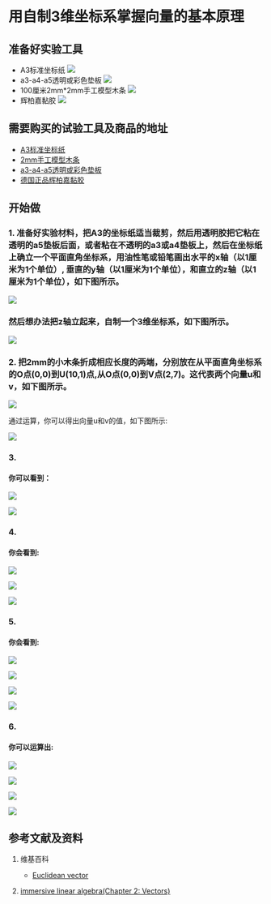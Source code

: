 # 用自制3维坐标系掌握向量的基本原理

## 准备好实验工具

- A3标准坐标纸
![](/images/线性代数/用自制3维坐标系掌握向量的基本原理/A3标准坐标纸.jpg)
- a3-a4-a5透明或彩色垫板
![](/images/线性代数/用自制3维坐标系掌握向量的基本原理/a3-a4-a5透明或彩色垫板.jpg)
- 100厘米2mm*2mm手工模型木条
![](/images/线性代数/用自制3维坐标系掌握向量的基本原理/2mm手工模型木条.jpg)
- 辉柏嘉黏胶
![](/images/线性代数/用自制3维坐标系掌握向量的基本原理/辉柏嘉黏胶.jpg)

## 需要购买的试验工具及商品的地址

- [A3标准坐标纸](https://detail.tmall.com/item.htm?id=27142292922&ali_refid=a3_430583_1006:1105863285:N:dZ%20MV6sJ%20YlXqxaoC1QlJw==:77285e2bbcb0cebf9d00068f21bd840f&ali_trackid=1_77285e2bbcb0cebf9d00068f21bd840f&spm=a230r.1.14.1&skuId=3165771512170)
- [2mm手工模型木条](https://item.taobao.com/item.htm?spm=a1z09.2.0.0.7f642e8dJTGJWM&id=543446811425&_u=3c6ncud14e3)
- [a3-a4-a5透明或彩色垫板](https://detail.tmall.com/item.htm?id=572373987578&spm=a1z09.2.0.0.7f642e8dJTGJWM&_u=3c6ncud6913&skuId=3884138486259)
- [德国正品辉柏嘉黏胶](https://detail.tmall.com/item.htm?id=578158176708&spm=a1z09.2.0.0.7f642e8dJTGJWM&_u=3c6ncudc3bc&skuId=3997768894943)

## 开始做

### 1. 准备好实验材料，把A3的坐标纸适当裁剪，然后用透明胶把它粘在透明的a5垫板后面，或者粘在不透明的a3或a4垫板上，然后在坐标纸上确立一个平面直角坐标系，用油性笔或铅笔画出水平的x轴（以1厘米为1个单位）, 垂直的y轴（以1厘米为1个单位），和直立的z轴（以1厘米为1个单位），如下图所示。

![](/images/线性代数/用自制3维坐标系掌握向量的基本原理/1a1.jpg)

### 然后想办法把z轴立起来，自制一个3维坐标系，如下图所示。

![](/images/线性代数/用自制3维坐标系掌握向量的基本原理/1a2.jpg)

### 2. 把2mm的小木条折成相应长度的两端，分别放在从平面直角坐标系的O点(0,0)到U(10,1)点,从O点(0,0)到V点(2,7)。这代表两个向量u和v，如下图所示。

![](/images/线性代数/用自制3维坐标系掌握向量的基本原理/2a1.jpg)

通过运算，你可以得出向量u和v的值，如下图所示:

![](/images/线性代数/用自制3维坐标系掌握向量的基本原理/2a2.jpg)

### 3.

#### 你可以看到：

![](/images/线性代数/用自制3维坐标系掌握向量的基本原理/3a1.jpg)

![](/images/线性代数/用自制3维坐标系掌握向量的基本原理/3a2.jpg)

### 4. 

#### 你会看到: 

![](/images/线性代数/用自制3维坐标系掌握向量的基本原理/4a1.jpg)

![](/images/线性代数/用自制3维坐标系掌握向量的基本原理/4a2.jpg)

![](/images/线性代数/用自制3维坐标系掌握向量的基本原理/4a3.jpg)

### 5. 

#### 你会看到:

![](/images/线性代数/用自制3维坐标系掌握向量的基本原理/5a1.jpg)

![](/images/线性代数/用自制3维坐标系掌握向量的基本原理/5a2.jpg)

![](/images/线性代数/用自制3维坐标系掌握向量的基本原理/5a3.jpg)

![](/images/线性代数/用自制3维坐标系掌握向量的基本原理/5a4.jpg)

### 6. 

#### 你可以运算出:

![](/images/线性代数/用自制3维坐标系掌握向量的基本原理/6a1.jpg)

![](/images/线性代数/用自制3维坐标系掌握向量的基本原理/6a2.jpg)

![](/images/线性代数/用自制3维坐标系掌握向量的基本原理/6a3.jpg)

![](/images/线性代数/用自制3维坐标系掌握向量的基本原理/6a4.jpg)


## 参考文献及资料

1. 维基百科
	- [Euclidean vector](https://en.wikipedia.org/wiki/Euclidean_vector) 

2. [immersive linear algebra(Chapter 2: Vectors)](http://immersivemath.com/ila/ch02_vectors/ch02.html)